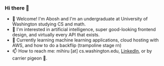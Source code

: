 ### Hi there 👋

* 🥳 Welcome! I'm Abosh and I'm an undergraduate at University of Washington studying CS and math.
* 🤔 I'm interested in artificial intelligence, super good-looking frontend design, and virtually every API that exists.
* 🌱 Currently learning machine learning applications, cloud hosting with AWS, and how to do a backflip (trampoline stage rn)
* 📫 How to reach me: mihiru [at] cs.washington.edu, [LinkedIn](https://www.linkedin.com/in/yayabosh/), or by carrier pigeon 🐓.
<!--
**yayabosh/yayabosh** is a ✨ _special_ ✨ repository because its `README.md` (this file) appears on your GitHub profile.

Here are some ideas to get you started:

- 🔭 I’m currently working on ...
- 🌱 I’m currently learning ...
- 👯 I’m looking to collaborate on ...
- 🤔 I’m looking for help with ...
- 💬 Ask me about ...
- 📫 How to reach me: ...
- 😄 Pronouns: ...
- ⚡ Fun fact: ...
-->
